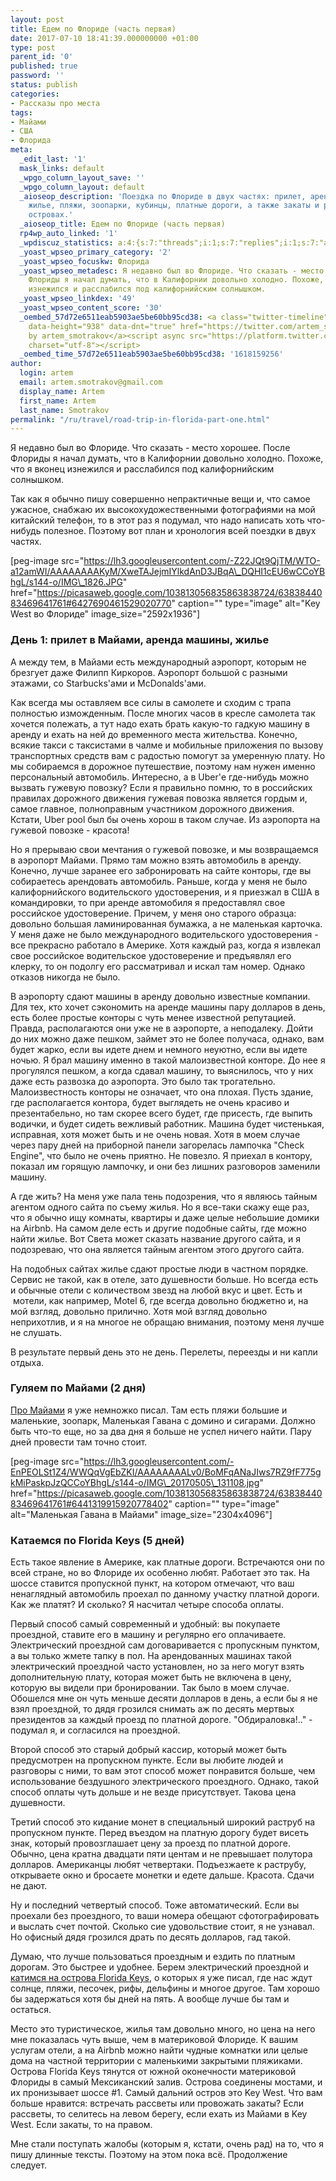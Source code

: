 ```yaml
---
layout: post
title: Едем по Флориде (часть первая)
date: 2017-07-10 18:41:39.000000000 +01:00
type: post
parent_id: '0'
published: true
password: ''
status: publish
categories:
- Рассказы про места
tags:
- Майами
- США
- Флорида
meta:
  _edit_last: '1'
  mask_links: default
  _wpgo_column_layout_save: ''
  _wpgo_column_layout: default
  _aioseop_description: 'Поездка по Флориде в двух частях: прилет, аренда машины,
    жилье, пляжи, зоопарки, кубинцы, платные дороги, а также закаты и рассветы на
    островах.'
  _aioseop_title: Едем по Флориде (часть первая)
  rp4wp_auto_linked: '1'
  _wpdiscuz_statistics: a:4:{s:7:"threads";i:1;s:7:"replies";i:1;s:7:"authors";i:2;s:14:"recent_authors";a:2:{i:0;O:8:"stdClass":3:{s:20:"comment_author_email";s:25:"artem.smotrakov@gmail.com";s:14:"comment_author";s:5:"artem";s:7:"user_id";s:1:"1";}i:1;O:8:"stdClass":3:{s:20:"comment_author_email";s:19:"M-m-miracle@mail.ru";s:14:"comment_author";s:14:"Надежда";s:7:"user_id";s:1:"0";}}}
  _yoast_wpseo_primary_category: '2'
  _yoast_wpseo_focuskw: Флорида
  _yoast_wpseo_metadesc: Я недавно был во Флориде. Что сказать - место хорошее. После
    Флориды я начал думать, что в Калифорнии довольно холодно. Похоже, что я вконец
    изнежился и расслабился под калифорнийским солнышком.
  _yoast_wpseo_linkdex: '49'
  _yoast_wpseo_content_score: '30'
  _oembed_57d72e6511eab5903ae5be60bb95cd38: <a class="twitter-timeline" data-width="625"
    data-height="938" data-dnt="true" href="https://twitter.com/artem_smotrakov?ref_src=twsrc%5Etfw">Tweets
    by artem_smotrakov</a><script async src="https://platform.twitter.com/widgets.js"
    charset="utf-8"></script>
  _oembed_time_57d72e6511eab5903ae5be60bb95cd38: '1618159256'
author:
  login: artem
  email: artem.smotrakov@gmail.com
  display_name: Artem
  first_name: Artem
  last_name: Smotrakov
permalink: "/ru/travel/road-trip-in-florida-part-one.html"
---
```

Я недавно был во Флориде. Что сказать - место хорошее. После Флориды я начал думать, что в Калифорнии довольно холодно. Похоже, что я вконец изнежился и расслабился под калифорнийским солнышком.

Так как я обычно пишу совершенно непрактичные вещи и, что самое ужасное, снабжаю их высокохудожественными фотографиями на мой китайский телефон, то в этот раз я подумал, что надо написать хоть что-нибудь полезное. Поэтому вот план и хронология всей поездки в двух частях.

[peg-image src="https://lh3.googleusercontent.com/-Z22JQt9QjTM/WTO-a12amWI/AAAAAAAAKyM/XweTAJejmIYlkdAnD3JBqA\_DQHI1cEU6wCCoYBhgL/s144-o/IMG\_1826.JPG" href="https://picasaweb.google.com/103813056835863838724/6383844083469641761#6427690461529020770" caption="" type="image" alt="Key West во Флориде" image\_size="2592x1936"]  
<!--more-->

### День 1: прилет в Майами, аренда машины, жилье

А между тем, в Майами есть международный аэропорт, которым не брезгует даже Филипп Киркоров. Аэропорт большой с разными этажами, со Starbucks'ами и McDonalds'ами.

Как всегда мы оставляем все силы в самолете и сходим с трапа полностью изможденным. После многих часов в кресле самолета так хочется полежать, а тут надо ехать брать какую-то гадкую машину в аренду и ехать на ней до временного места жительства. Конечно, всякие такси с таксистами в чалме и мобильные приложения по вызову транспортных средств вам с радостью помогут за умеренную плату. Но мы собираемся в дорожное путешествие, поэтому нам нужен именно персональный автомобиль. Интересно, а в Uber'е где-нибудь можно вызвать гужевую повозку? Если я правильно помню, то в российских правилах дорожного движения гужевая повозка является гордым и, самое главное, полноправным участником дорожного движения. Кстати, Uber pool был бы очень хорош в таком случае. Из аэропорта на гужевой повозке - красота!

Но я прерываю свои мечтания о гужевой повозке, и мы возвращаемся в аэропорт Майами. Прямо там можно взять автомобиль в аренду. Конечно, лучше заранее его забронировать на сайте конторы, где вы собираетесь арендовать автомобиль. Раньше, когда у меня не было калифорнийского водительского удостоверения, и я приезжал в США в командировки, то при аренде автомобиля я предоставлял свое российское удостоверение. Причем, у меня оно старого образца: довольно большая ламинированная бумажка, а не маленькая карточка. У меня даже не было международного водительского удостоверения - все прекрасно работало в Америке. Хотя каждый раз, когда я извлекал свое российское водительское удостоверение и предъявлял его клерку, то он подолгу его рассматривал и искал там номер. Однако отказов никогда не было.

В аэропорту сдают машины в аренду довольно известные компании. Для тех, кто хочет сэкономить на аренде машины пару долларов в день, есть более простые конторы с чуть менее известной репутацией. Правда, располагаются они уже не в аэропорте, а неподалеку. Дойти до них можно даже пешком, займет это не более получаса, однако, вам будет жарко, если вы идете днем и немного неуютно, если вы идете ночью. Я брал машину именно в такой малоизвестной конторе. До нее я прогулялся пешком, а когда сдавал машину, то выяснилось, что у них даже есть развозка до аэропорта. Это было так трогательно. Малоизвестность конторы не означает, что она плохая. Пусть здание, где располагается контора, будет выглядеть не очень красиво и презентабельно, но там скорее всего будет, где присесть, где выпить водички, и будет сидеть вежливый работник. Машина будет чистенькая, исправная, хотя может быть и не очень новая. Хотя в моем случае через пару дней на приборной панели загорелась лампочка "Check Engine", что было не очень приятно. Не повезло. Я приехал в контору, показал им горящую лампочку, и они без лишних разговоров заменили машину.

А где жить? На меня уже пала тень подозрения, что я являюсь тайным агентом одного сайта по съему жилья. Но я все-таки скажу еще раз, что я обычно ищу комнаты, квартиры и даже целые небольшие домики на Airbnb. На самом деле есть и другие подобные сайты, где можно найти жилье. Вот Света может сказать название другого сайта, и я подозреваю, что она является тайным агентом этого другого сайта.

На подобных сайтах жилье сдают простые люди в частном порядке. Сервис не такой, как в отеле, зато душевности больше. Но всегда есть и обычные отели с количеством звезд на любой вкус и цвет. Есть и &nbsp;мотели, как например, Мotel 6, где всегда довольно бюджетно и, на мой взгляд, довольно прилично. Хотя мой взгляд довольно неприхотлив, и я на многое не обращаю внимания, поэтому меня лучше не слушать.

В результате первый день это не день. Перелеты, переезды и ни капли отдыха.

### Гуляем по Майами (2 дня)

[Про Майами](https://blog.gypsyengineer.com/travel/miami.html) я уже немножко писал. Там есть пляжи большие и маленькие, зоопарк, Маленькая Гавана с домино и сигарами. Должно быть что-то еще, но за два дня я больше не успел ничего найти. Пару дней провести там точно стоит.

[peg-image src="https://lh3.googleusercontent.com/-EnPEOLSt1Z4/WWQqVgEbZKI/AAAAAAAALv0/BoMFqANaJIws7RZ9fF775gkMiPaskpJzQCCoYBhgL/s144-o/IMG\_20170505\_131108.jpg" href="https://picasaweb.google.com/103813056835863838724/6383844083469641761#6441319915920778402" caption="" type="image" alt="Маленькая Гавана в Майами" image\_size="2304x4096"]

### Катаемся по Florida&nbsp;Keys (5 дней)

Есть такое явление в Америке, как платные дороги. Встречаются они по всей стране, но во Флориде их особенно любят. Работает это так. На шоссе ставится пропускной пункт, на котором отмечают, что ваш ненаглядный автомобиль проехал по данному участку платной дороги. Как же платят? И сколько? Я насчитал четыре способа оплаты.

Первый способ самый современный и удобный: вы покупаете проездной, ставите его в машину и регулярно его оплачиваете. Электрический проездной сам договаривается с пропускным пунктом, а вы только жмете тапку в пол. На арендованных машинах такой электрический проездной часто установлен, но за него могут взять дополнительную плату, которая может быть не включена в цену, которую вы видели при бронировании. Так было в моем случае. Обошелся мне он чуть меньше десяти долларов в день, а если бы я не взял проездной, то дядя грозился снимать аж по десять мертвых президентов за каждый проезд по платной дороге. "Обдираловка!.." - подумал я, и согласился на проездной.

Второй способ это старый добрый кассир, который может быть предусмотрен на пропускном пункте. Если вы любите людей и разговоры с ними, то вам этот способ может понравится больше, чем использование бездушного электрического проездного. Однако, такой способ оплаты чуть дольше и не везде присутствует. Такова цена душевности.

Третий способ это кидание монет в специальный широкий раструб на пропускном пункте. Перед въездом на платную дорогу будет висеть знак, который провозглашает цену за проезд по платной дороге. Обычно, цена кратна двадцати пяти центам и не превышает полутора долларов. Американцы любят четвертаки. Подъезжаете к раструбу, открываете окно и бросаете монетки и едете дальше. Красота. Сдачи не дают.

Ну и последний четвертый способ. Тоже автоматический. Если вы проехали без проездного, то ваши номера обещают сфотографировать и выслать счет почтой. Сколько сие удовольствие стоит, я не узнавал. Но офисный дядя грозился драть по десять долларов, гад такой.

Думаю, что лучше пользоваться проездным и ездить по платным дорогам. Это быстрее и удобнее. Берем электрический проездной и [катимся на острова Florida Keys](https://blog.gypsyengineer.com/travel/florida-keys.html), о которых я уже писал, где нас ждут солнце, пляжи, песочек, рифы, дельфины и многое другое. Там хорошо бы задержаться хотя бы дней на пять. А вообще лучше бы там и остаться.

Место это туристическое, жилья там довольно много, но цена на него мне показалась чуть выше, чем в материковой Флориде. К вашим услугам отели, а на Airbnb можно найти чудные комнатки или целые дома на частной территории с маленькими закрытыми пляжиками. Острова Florida Keys тянутся от южной оконечности материковой Флориды в самый Мексиканский залив. Острова соединены мостами, и их пронизывает шоссе #1. Самый дальний остров это Key West. Что вам больше нравится: встречать рассветы или провожать закаты? Если рассветы, то селитесь на левом берегу, если ехать из Майами в Key West. Если закаты, то на правом.

Мне стали поступать жалобы (которым я, кстати, очень рад) на то, что я пишу длинные тексты. Поэтому на этом пока всё. Продолжение следует.


